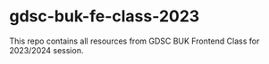 # gdsc-buk-fe-class-2023

This repo contains all resources from GDSC BUK Frontend Class for 2023/2024 session.
